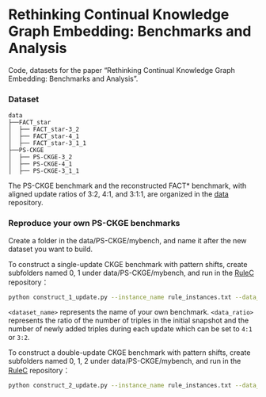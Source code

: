 # Rethinking Continual Knowledge Graph Embedding: Benchmarks and Analysis
Code, datasets for the paper “Rethinking Continual Knowledge Graph Embedding: Benchmarks and Analysis”.
### Dataset
```
data
├──FACT_star
│  ├── FACT_star-3_2
│  ├── FACT_star-4_1
│  ├── FACT_star-3_1_1
├──PS-CKGE
│  ├── PS-CKGE-3_2
│  ├── PS-CKGE-4_1
│  ├── PS-CKGE-3_1_1
```
The PS-CKGE benchmark and the reconstructed FACT* benchmark, with aligned update ratios of 3:2, 4:1, and 3:1:1, are organized in the [data](https://github.com/AAnonymousName/CKGE-Benchmark/edit/main/data) repository.
### Reproduce your own PS-CKGE benchmarks
Create a folder in the data/PS-CKGE/mybench, and name it after the new dataset you want to build.

To construct a single-update CKGE benchmark with pattern shifts, create subfolders named 0, 1 under data/PS-CKGE/mybench, and run in the [RuleC](https://github.com/AAnonymousName/CKGE-Benchmark/edit/main/RuleC) repository：
```sh
python construct_1_update.py --instance_name rule_instances.txt --data_name mybench --ratio <data_ratio>

```
`<dataset_name>` represents the name of your own benchmark. `<data_ratio>` represents the ratio of the number of triples in the initial snapshot and the number of newly added triples during each update which can be set to `4:1` or `3:2`.


To construct a double-update CKGE benchmark with pattern shifts, create subfolders named 0, 1, 2 under data/PS-CKGE/mybench, and run in the [RuleC](https://github.com/AAnonymousName/CKGE-Benchmark/edit/main/RuleC) repository：
```sh
python construct_2_update.py --instance_name rule_instances.txt --data_name mybench

```
